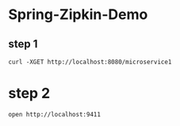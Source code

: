 # Spring-Zipkin-Demo

## step 1
`curl -XGET http://localhost:8080/microservice1`

# step 2
`open http://localhost:9411`